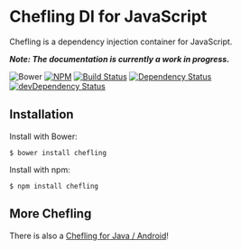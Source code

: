 # Chefling DI for JavaScript

Chefling is a dependency injection container for JavaScript.

___Note: The documentation is currently a work in progress.___

![Bower](https://img.shields.io/badge/bower-v0.3.3-blue.svg)
[![NPM](https://img.shields.io/badge/npm-v0.3.3-blue.svg)](https://www.npmjs.com/package/chefling)
[![Build Status](https://travis-ci.org/cookingfox/chefling-di-js.svg?branch=master)](https://travis-ci.org/cookingfox/chefling-di-js)
[![Dependency Status](https://david-dm.org/cookingfox/chefling-di-js.svg)](https://david-dm.org/cookingfox/chefling-di-js)
[![devDependency Status](https://david-dm.org/cookingfox/chefling-di-js/dev-status.svg)](https://david-dm.org/cookingfox/chefling-di-js#info=devDependencies)

## Installation

Install with Bower:

```
$ bower install chefling
```

Install with npm:

```
$ npm install chefling
```

## More Chefling

There is also a [Chefling for Java / Android](https://github.com/cookingfox/chefling-di-java)!
